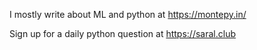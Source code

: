 I mostly write about ML and python at https://montepy.in/

Sign up for a daily python question at https://saral.club
